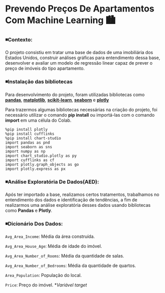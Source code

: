 # Prevendo Preços De Apartamentos Com Machine Learning 🏙️


### ◾Contexto:
O projeto consistiu em tratar uma base de dados de uma imobiliária dos Estados Unidos, construir análises gráficas para entendimento dessa base, desenvolver e avaliar um modelo de regressão linear capaz de prever o preço de imóveis do tipo apartamento.

### ◾Instalação das bibliotecas

Para desenvolvimento do projeto, foram utilizadas bibliotecas como **[pandas](https://pandas.pydata.org/)**, **[matplotlib](https://matplotlib.org/)**, **[scikit-learn](https://scikit-learn.org/)**, **[seaborn](https://seaborn.pydata.org/)** e **[plotly](https://plotly.com/python/)**

Para trazermos algumas bibliotecas necessárias na criação do projeto, foi necessário utilizar o comando **pip install** ou importá-las com o comando **import** em uma célula do Colab.

```
%pip install plotly
%pip install cufflinks
%pip install chart-studio
import pandas as pnd
import seaborn as sns
import numpy as np
import chart_studio.plotly as py
import cufflinks as cf
import plotly.graph_objects as go
import plotly.express as px
```

### ◾Análise Exploratória De Dados(AED):
Após ter importado a base, realizamos certos tratamentos, trabalhamos no entendimento dos dados e identificação de tendências, a fim de realizarmos uma análise exploratória desses dados usando bibliotecas como **Pandas** e **Plotly**.

### ◾Dicionário Dos Dados:

`Avg_Area_Income`: Média da área construída. 

`Avg_Area_House_Age`: Média de idade do imóvel. 

`Avg_Area_Number_of_Rooms`: Média da quantidade de salas.

`Avg_Area_Number_of_Bedrooms`: Média da quantidade de quartos.

`Area_Population`: População do local.

`Price`: Preço do imóvel. **Variável target*
